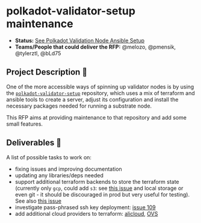 # polkadot-validator-setup maintenance

* **Status:** [See Polkadot Validation Node Ansible Setup](https://github.com/polkachu/polkadot-validator)
* **Teams/People that could deliver the RFP:** @melozo, @pmensik, @tylerztl, @bLd75

## Project Description :page_facing_up: 

One of the more accessible ways of spinning up validator nodes is by using the [`polkadot-validator-setup`](https://github.com/w3f/polkadot-validator-setup) repository, which uses a mix of terraform and ansible tools to create a server, adjust its configuration and install the necessary packages needed for running a substrate node.

This RFP aims at providing maintenance to that repository and add some small features.

## Deliverables :nut_and_bolt:

A list of possible tasks to work on:
- fixing issues and improving documentation
- updating any libraries/deps needed
- support additional terraform backends to store the terraform state (currently only `gcp`, could add `s3`: see [this issue](https://github.com/w3f/polkadot-validator-setup/issues/108) and local storage or even git - it should be discouraged in prod but very useful for testing). See also [this issue](https://github.com/w3f/polkadot-validator-setup/issues/7)
- investigate pass-phrased ssh key deployment: [issue 109](https://github.com/w3f/polkadot-validator-setup/issues/109)
- add additional cloud providers to terraform: [alicloud](https://github.com/w3f/polkadot-validator-setup/issues/111), [OVS](https://github.com/w3f/polkadot-validator-setup/issues/116)
